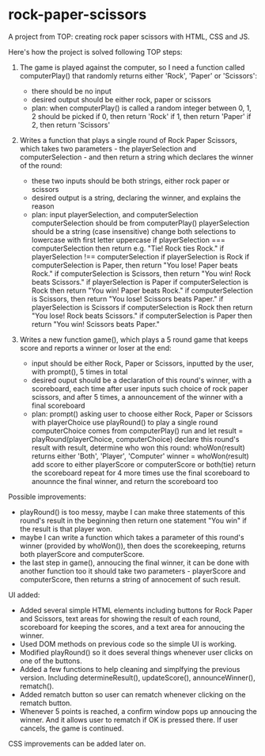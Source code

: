 # rock-paper-scissors
A project from TOP: creating rock paper scissors with HTML, CSS and JS.

Here's how the project is solved following TOP steps:

1. The game is played against the computer, so I need a function called computerPlay() that randomly returns either 'Rock', 'Paper' or 'Scissors':
    - there should be no input
    - desired output should be either rock, paper or scissors
    - plan: 
        when computerPlay() is called
        a random integer between 0, 1, 2 should be picked
        if 0, then return 'Rock'
        if 1, then return 'Paper'
        if 2, then return 'Scissors'

2. Writes a function that plays a single round of Rock Paper Scissors, which takes two parameters - the playerSelection and computerSelection - and then return a string which declares the winner of the round:
    - these two inputs should be both strings, either rock paper or scissors
    - desired output is a string, declaring the winner, and explains the reason
    - plan:
        input playerSelection, and computerSelection
        computerSelection should be from computerPlay()
        playerSelection should be a string (case insensitive)
        change both selections to lowercase with first letter uppercase
        if playerSelection === computerSelection
        then return e.g. "Tie! Rock ties Rock."
        if playerSelection !== computerSelection
            if playerSelection is Rock
                if computerSelection is Paper, then return "You lose! Paper beats Rock."
                if computerSelection is Scissors, then return "You win! Rock beats Scissors."
            if playerSelection is Paper
                if computerSelection is Rock then return "You win! Paper beats Rock."
                if computerSelection is Scissors, then return "You lose! Scissors beats Paper."
            if playerSelection is Scissors
                if computerSelection is Rock then return "You lose! Rock beats Scissors."
                if computerSelection is Paper then return "You win! Scissors beats Paper."

3. Writes a new function game(), which plays a 5 round game that keeps score and reports a winner or loser at the end:
    - input should be either Rock, Paper or Scissors, inputted by the user, with prompt(), 5 times in total
    - desired ouput should be a declaration of this round's winner, with a scoreboard, each time after user inputs such choice of rock paper scissors, and after 5 times, a announcement of the winner with a final scoreboard
    - plan:
        prompt() asking user to choose either Rock, Paper or Scissors
        with playerChoice use playRound() to play a single round
        computerChoice comes from computerPlay()
        run and let result = playRound(playerChoice, computerChoice)
        declare this round's result
        with result, determine who won this round:
            whoWon(result) returns either 'Both', 'Player', 'Computer'
        winner = whoWon(result)
        add score to either playerScore or computerScore or both(tie)
        return the scoreboard
        repeat for 4 more times
        use the final scoreboard to anounnce the final winner, and return the scoreboard too

Possible improvements:
- playRound() is too messy, maybe I can make three statements of this round's result in the beginning
then return one statement "You win" if the result is that player won.
- maybe I can write a function which takes a parameter of this round's winner (provided by whoWon()),
then does the scorekeeping, returns both playerScore and computerScore.
- the last step in game(), annoucing the final winner, it can be done with another function too
it should take two parameters - playerScore and computerScore, then returns a string of annocement of such result.

UI added:
- Added several simple HTML elements including buttons for Rock Paper and Scissors, text areas for showing the result
of each round, scoreboard for keeping the scores, and a text area for annoucing the winner.
- Used DOM methods on previous code so the simple UI is working.
- Modified playRound() so it does several things whenever user clicks on one of the buttons.
- Added a few functions to help cleaning and simplfying the previous version. Including determineResult(), 
updateScore(), announceWinner(), rematch().
- Added rematch button so user can rematch whenever clicking on the rematch button.
- Whenever 5 points is reached, a confirm window pops up annoucing the winner. And it allows user to rematch
if OK is pressed there. If user cancels, the game is continued.

CSS improvements can be added later on.
